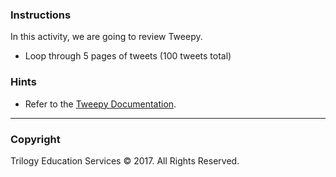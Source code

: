 ### Instructions

In this activity, we are going to review Tweepy.

* Loop through 5 pages of tweets (100 tweets total)

### Hints

* Refer to the [Tweepy Documentation](http://docs.tweepy.org/en/v3.5.0/api.html#timeline-methods).

- - -

### Copyright

Trilogy Education Services © 2017. All Rights Reserved.
